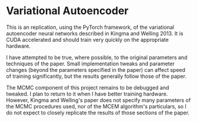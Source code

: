 # Variational Autoencoder

This is an replication, using the PyTorch framework, of the variational autoencoder neural networks described in Kingma and Welling 2013.
It is CUDA accelerated and should train very quickly on the appropriate hardware.

I have attempted to be true, where possible, to the original parameters and techniques of the paper.
Small implementation tweaks and parameter changes (beyond the parameters specified in the paper) can affect speed of training significantly,
but the results generally follow those of the paper.

The MCMC component of this project remains to be debugged and tweaked. I plan to return to it when I have better training hardware.
However, Kingma and Welling's paper does not specify many parameters of the MCMC procedures used, nor of the MCEM algorithm's particulars,
so I do not expect to closely replicate the results of those sections of the paper.
